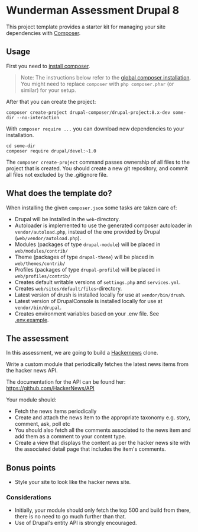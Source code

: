 # Wunderman Assessment Drupal 8


This project template provides a starter kit for managing your site
dependencies with [Composer](https://getcomposer.org/).

## Usage

First you need to [install composer](https://getcomposer.org/doc/00-intro.md#installation-linux-unix-osx).

> Note: The instructions below refer to the [global composer installation](https://getcomposer.org/doc/00-intro.md#globally).
You might need to replace `composer` with `php composer.phar` (or similar)
for your setup.

After that you can create the project:

```
composer create-project drupal-composer/drupal-project:8.x-dev some-dir --no-interaction
```

With `composer require ...` you can download new dependencies to your
installation.

```
cd some-dir
composer require drupal/devel:~1.0
```

The `composer create-project` command passes ownership of all files to the
project that is created. You should create a new git repository, and commit
all files not excluded by the .gitignore file.

## What does the template do?

When installing the given `composer.json` some tasks are taken care of:

* Drupal will be installed in the `web`-directory.
* Autoloader is implemented to use the generated composer autoloader in `vendor/autoload.php`,
  instead of the one provided by Drupal (`web/vendor/autoload.php`).
* Modules (packages of type `drupal-module`) will be placed in `web/modules/contrib/`
* Theme (packages of type `drupal-theme`) will be placed in `web/themes/contrib/`
* Profiles (packages of type `drupal-profile`) will be placed in `web/profiles/contrib/`
* Creates default writable versions of `settings.php` and `services.yml`.
* Creates `web/sites/default/files`-directory.
* Latest version of drush is installed locally for use at `vendor/bin/drush`.
* Latest version of DrupalConsole is installed locally for use at `vendor/bin/drupal`.
* Creates environment variables based on your .env file. See [.env.example](.env.example).

## The assessment

In this assessment, we are going to build a [Hackernews](https://news.ycombinator.com) clone.

Write a custom module that periodically fetches the latest news items from the hacker news API.

The documentation for the API can be found her: https://github.com/HackerNews/API

Your module should:

* Fetch the news items periodically
* Create and attach the news item to the appropriate taxonomy e.g. story, comment, ask, poll etc
* You should also fetch all the comments associated to the news item and add them as a comment to your content type.
* Create a view that displays the content as per the hacker news site with the associated detail page that includes the item's comments.


## Bonus points

* Style your site to look like the hacker news site.

### Considerations

* Initially, your module should only fetch the top 500 and build from there, there is no need to go much further than that.
* Use of Drupal's entity API is strongly encouraged.
